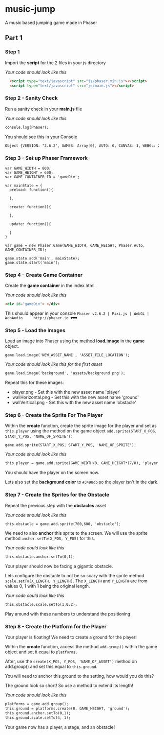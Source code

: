 # music-jump
A music based jumping game made in Phaser

## Part 1

### Step 1

Import the **script** for the 2 files in your js directory

_Your code should look like this_
```html
  <script type="text/javascript" src="js/phaser.min.js"></script>
  <script type="text/javascript" src="js/main.js"></script>
```

### Step 2 - Sanity Check

Run a sanity check in your **main.js** file

_Your code should look like this_

```html
console.log(Phaser);
```

You should see this in your Console

```html
Object {VERSION: "2.6.2", GAMES: Array[0], AUTO: 0, CANVAS: 1, WEBGL: 2…}
```

### Step 3 - Set up Phaser Framework
```
var GAME_WIDTH = 800;
var GAME_HEIGHT = 600;
var GAME_CONTAINER_ID = 'gameDiv';

var mainState = {
  preload: function(){

  },

  create: function(){

  },

  update: function(){

  }
}

var game = new Phaser.Game(GAME_WIDTH, GAME_HEIGHT, Phaser.Auto, GAME_CONTAINER_ID);

game.state.add('main', mainState);
game.state.start('main');
```

### Step 4 - Create Game Container
Create the **game container** in the index.html

_Your code should look like this_
```html
<div id="gameDiv"> </div>
```

This should appear in your console
```Phaser v2.6.2 | Pixi.js | WebGL | WebAudio     http://phaser.io ♥♥♥```

### Step 5 - Load the Images
Load an image into Phaser using the method **load.image** in the **game** object.

```game.load.image('NEW_ASSET_NAME', 'ASSET_FILE_LOCATION');```

_Your code should look like this for the first asset_
```html
game.load.image('background', 'assets/background.png');
```

Repeat this for these images:
+ player.png - Set this with the new asset name 'player'
+ wallHorizontal.png - Set this with the new asset name 'ground'
+ wallVertical.png - Set this with the new asset name 'obstacle'

### Step 6 - Create the Sprite For The Player
Within the **create** function, create the sprite image for the player and set as `this.player` using the method on the game object `add.sprite(START_X_POS, START_Y_POS, 'NAME_OF_SPRITE')`:

```game.add.sprite(START_X_POS, START_Y_POS, 'NAME_OF_SPRITE');```

_Your code should look like this_
```html
this.player = game.add.sprite(GAME_WIDTH/8, GAME_HEIGHT*(7/8), 'player');
```

You should have the player on the screen now.

Lets also set the **background color** to `#3498db` so the player isn't in the dark.

### Step 7 - Create the Sprites for the Obstacle
Repeat the previous step with the **obstacles** asset

_Your code should look like this_
```html
this.obstacle = game.add.sprite(700,600, 'obstacle');
```

We need to also **anchor** this sprite to the screen. We will use the sprite method `anchor.setTo(X_POS, Y_POS)` for this.

_Your code could look like this_
```html
this.obstacle.anchor.setTo(0,1);
```

Your player should now be facing a gigantic obstacle.

Lets configure the obstacle to not be so scary with the sprite method `scale.setTo(X_LENGTH, Y_LENGTH)`. The `X_LENGTH` and `Y_LENGTH` are from values 0, 1 with 1 being the original length.

_Your code could look like this_
```html
this.obstacle.scale.setTo(1,0.2);
```

Play around with these numbers to understand the positioning

### Step 8 - Create the Platform for the Player

Your player is floating! We need to create a ground for the player!

Within the **create** function, access the method `add.group()` within the game object and set it equal to `platforms`.

After, use the `create(X_POS, Y_POS, 'NAME_OF_ASSET')` method on add.group() and set this equal to `this.ground`.

You will need to anchor this.ground to the setting, how would you do this?

The ground look so short! So use a method to extend its length!

_Your code should look like this_
```html
platforms = game.add.group();
this.ground = platforms.create(0, GAME_HEIGHT, 'ground');
this.ground.anchor.setTo(0,1);
this.ground.scale.setTo(4, 1);
```

Your game now has a player, a stage, and an obstacle!
